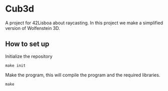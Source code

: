 # Cub3d
A project for 42Lisboa about raycasting. In this project we make a simplified version of Wolfenstein 3D.

## How to set up
Initialize the repository
```shell
make init
```

Make the program, this will compile the program and the required libraries.

```shell
make
```